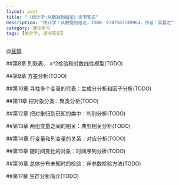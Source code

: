 ```yaml
---
layout: post
title: "《统计学:从数据到结论》读书笔记"
description: "统计学：从数据到结论，ISBN：9787503749964，作者：吴喜之"
category: 理论学习
tags: [统计学, 读书笔记]
---
```

@[豆瓣](http://book.douban.com/subject/2193810/)


##第8章 列联表、 x^2检验和对数线性模型(TODO)

##第9章 方差分析(TODO)

##第10章 寻找多个变量的代表：主成分分析和因子分析(TODO)

##第11章 把对象分类：聚类分析(TODO)

##第12章 把对象归到已知的类中：判别分析(TODO)

##第13章 两组变量之间的相关：典型相关分析(TODO)

##第14章 行变量和列变量的关系：对应分析(TODO)

##第15章 随时间变化的对象：时间序列分析(TODO)

##第16章 总体分布未知时的检验：非参数检验方法(TODO)

##第17章 生存分析简介(TODO)

